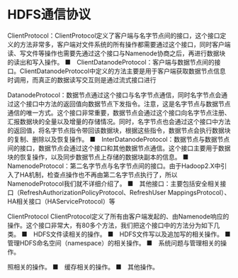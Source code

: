 # HDFS通信协议

ClientProtocol：ClientProtocol定义了客户端与名字节点间的接口，这个接口定义的方法非常多，客户端对文件系统的所有操作都需要通过这个接口，同时客户端读、写文件等操作也需要先通过这个接口与Namenode协商之后，再进行数据块的读出和写入操作。
■　ClientDatanodeProtocol：客户端与数据节点间的接口。ClientDatanodeProtocol中定义的方法主要是用于客户端获取数据节点信息时调用，而真正的数据读写交互则是通过流式接口进行

DatanodeProtocol：数据节点通过这个接口与名字节点通信，同时名字节点会通过这个接口中方法的返回值向数据节点下发指令。注意，这是名字节点与数据节点通信的唯一方式。这个接口非常重要，数据节点会通过这个接口向名字节点注册、汇报数据块的全量以及增量的存储情况。同时，名字节点也会通过这个接口中方法的返回值，将名字节点指令带回该数据块，根据这些指令，数据节点会执行数据块的复制、删除以及恢复操作。
■　InterDatanodeProtocol：数据节点与数据节点间的接口，数据节点会通过这个接口和其他数据节点通信。这个接口主要用于数据块的恢复操作，以及同步数据节点上存储的数据块副本的信息。
■　NamenodeProtocol：第二名字节点与名字节点间的接口。由于Hadoop2.X中引入了HA机制，检查点操作也不再由第二名字节点执行了，所以NamenodeProtocol我们就不详细介绍了。
■　其他接口：主要包括安全相关接口（RefreshAuthorizationPolicyProtocol、RefreshUser MappingsProtocol）、HA相关接口（HAServiceProtocol）等

ClientProtocol
ClientProtocol定义了所有由客户端发起的、由Namenode响应的操作。这个接口非常大，有80多个方法，我们把这个接口中的方法分为如下几类。
■　HDFS文件读相关的操作。
■　HDFS文件写以及追加写的相关操作。
■　管理HDFS命名空间（namespace）的相关操作。
■　系统问题与管理相关的操作。

照相关的操作。
■　缓存相关的操作。
■　其他操作。